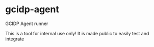 # gcidp-agent
GCIDP Agent runner

This is a tool for internal use only! It is made public to easily test and integrate

